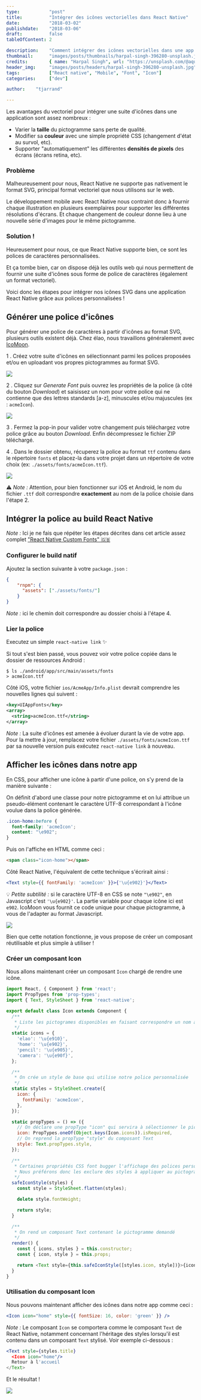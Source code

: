 ```yaml
---
type:           "post"
title:          "Intégrer des icônes vectorielles dans React Native"
date:           "2018-03-02"
publishdate:    "2018-03-06"
draft:          false
tableOfContent: 2

description:    "Comment intégrer des icônes vectorielles dans une app React Native grâce à une police de caractères personnalisée."
thumbnail:      "images/posts/thumbnails/harpal-singh-396280-unsplash.jpg"
credits:        { name: "Harpal Singh", url: "https://unsplash.com/@aquatium" }
header_img:     "images/posts/headers/harpal-singh-396280-unsplash.jpg"
tags:           ["React native", "Mobile", "Font", "Icon"]
categories:     ["dev"]

author:    "tjarrand"

---
```


Les avantages du vectoriel pour intégrer une suite d'icônes dans une application sont assez nombreux :

- Varier la __taille__ du pictogramme sans perte de qualité.
- Modifier sa __couleur__ avec une simple propriété CSS (changement d'état au survol, etc).
- Supporter "automatiquement" les différentes __densités de pixels__ des écrans (écrans retina, etc).

### Problème

Malheureusement pour nous, React Native ne supporte pas nativement le format SVG, principal format vectoriel que nous utilisons sur le web.

Le développement mobile avec React Native nous contraint donc à fournir chaque illustration en plusieurs exemplaires pour supporter les différentes résolutions d'écrans. Et chaque changement de couleur donne lieu à une nouvelle série d'images pour le même pictogramme.

### Solution !

Heureusement pour nous, ce que React Native supporte bien, ce sont les polices de caractères personnalisées.

Et ça tombe bien, car on dispose déjà les outils web qui nous permettent de fournir une suite d'icônes sous forme de police de caractères (également un format vectoriel).

Voici donc les étapes pour intégrer nos icônes SVG dans une application React Native grâce aux polices personnalisées !

## Générer une police d'icônes

Pour générer une police de caractères à partir d'icônes au format SVG, plusieurs outils existent déjà.
Chez élao, nous travaillons généralement avec [IcoMoon](https://icomoon.io/app/#/select).

1 . Créez votre suite d'icônes en sélectionnant parmi les polices proposées et/ou en uploadant vos propres pictogrammes au format SVG.

![](images/posts/2018/react-native-font-icon/compose_font.png)

2 . Cliquez sur _Generate Font_ puis ouvrez les propriétés de la police (à côté du bouton _Download_) et saisissez un nom pour votre police qui ne contienne que des lettres standards [a-z], minuscules et/ou majuscules (ex : `acmeIcon`).

![](images/posts/2018/react-native-font-icon/customize_font_name.png)

3 . Fermez la pop-in pour valider votre changement puis téléchargez votre police grâce au bouton _Download_. Enfin décompressez le fichier ZIP téléchargé.

4 . Dans le dossier obtenu, récuperez la police au format `ttf` contenu dans le répertoire `fonts` et placez-la dans votre projet dans un répertoire de votre choix (ex: `./assets/fonts/acmeIcon.ttf`).

![](images/posts/2018/react-native-font-icon/icon.ttf.png)

⚠️ _Note :_ Attention, pour bien fonctionner sur iOS et Android, le nom du fichier `.ttf` doit correspondre __exactement__ au nom de la police choisie dans l'étape 2.

## Intégrer la police au build React Native

_Note :_ Ici je ne fais que répéter les étapes décrites dans cet article assez complet ["React Native Custom Fonts" 🇬🇧](https://medium.com/react-native-training/react-native-custom-fonts-ccc9aacf9e5e)

### Configurer le build natif

Ajoutez la section suivante à votre `package.json` :

```json
{
    "rnpm": {
      "assets": ["./assets/fonts/"]
    }
}
```

_Note :_ ici le chemin doit correspondre au dossier choisi à l'étape 4.

### Lier la police

Executez un simple `react-native link` ✨

Si tout s'est bien passé, vous pouvez voir votre police copiée dans le dossier de ressources Android :

```
$ ls ./android/app/src/main/assets/fonts
> acmeIcon.ttf
```

Côté iOS, votre fichier `ios/AcmeApp/Info.plist` devrait comprendre les nouvelles lignes qui suivent :

```xml
<key>UIAppFonts</key>
<array>
  <string>acmeIcon.ttf</string>
</array>
```

_Note :_ La suite d'icônes est amenée à évoluer durant la vie de votre app. Pour la mettre à jour, remplacez votre fichier `./assets/fonts/acmeIcon.ttf` par sa nouvelle version puis exécutez `react-native link` à nouveau.

## Afficher les icônes dans notre app

En CSS, pour afficher une icône à partir d'une police, on s'y prend de la manière suivante :

On définit d'abord une classe pour notre pictogramme et on lui attribue un pseudo-élément contenant le caractère UTF-8 correspondant à l'icône voulue dans la police générée.

```css
.icon-home:before {
  font-family: 'acmeIcon';
  content: "\e902";
}
```

Puis on l'affiche en HTML comme ceci :

```html
<span class="icon-home"></span>
```

Côté React Native, l'équivalent de cette technique s'écrirait ainsi :

```jsx
<Text style={{ fontFamily: 'acmeIcon' }}>{'\u{e902}'}</Text>
```

💡 _Petite subtilité :_ si le caractère UTF-8 en CSS se note `"\e902"`, en Javascript c'est `'\u{e902}'`.
La partie variable pour chaque icône ici est `e902`. IcoMoon vous fournit ce code unique pour chaque pictogramme, à vous de l'adapter au format Javascript.

![](images/posts/2018/react-native-font-icon/icon_code.png)

Bien que cette notation fonctionne, je vous propose de créer un composant réutilisable et plus simple à utiliser !

### Créer un composant Icon

Nous allons maintenant créer un composant `Icon` chargé de rendre une icône.

```javascript
import React, { Component } from 'react';
import PropTypes from 'prop-types';
import { Text, StyleSheet } from 'react-native';

export default class Icon extends Component {
  /**
   * Liste les pictogrames disponibles en faisant correspondre un nom à chaque code UTF8
   */
  static icons = {
    'elao': '\u{e910}',
    'home': '\u{e902}',
    'pencil': '\u{e905}',
    'camera': '\u{e90f}',
  };

  /**
   * On crée un style de base qui utilise notre police personnalisée
   */
  static styles = StyleSheet.create({
    icon: {
      fontFamily: 'acmeIcon',
    },
  });

  static propTypes = () => ({
    // On déclare une propType "icon" qui servira à sélectionner le pictogramme
    icon: PropTypes.oneOf(Object.keys(Icon.icons)).isRequired,
    // On reprend la propType "style" du composant Text
    style: Text.propTypes.style,
  });

  /**
   * Certaines propriétés CSS font bugger l'affichage des polices personnalisées sur Android.
   * Nous préférons donc les exclure des styles à appliquer au pictogramme.
   */
  safeIconStyle(styles) {
    const style = StyleSheet.flatten(styles);

    delete style.fontWeight;

    return style;
  }

  /**
   * On rend un composant Text contenant le pictogramme demandé
   */
  render() {
    const { icons, styles } = this.constructor;
    const { icon, style } = this.props;

    return <Text style={this.safeIconStyle([styles.icon, style])}>{icons[icon]}</Text>;
  }
}
```

### Utilisation du composant Icon

Nous pouvons maintenant afficher des icônes dans notre app comme ceci :

```jsx
<Icon icon="home" style={{ fontSize: 16, color: 'green' }} />
```

_Note :_ Le composant `Icon` se comportera comme le composant `Text` de React Native, notamment concernant l'héritage des styles lorsqu'il est contenu dans un composant `Text` stylisé. Voir exemple ci-dessous :

```jsx
<Text style={styles.title}
  <Icon icon="home"/>
  Retour à l'accueil
</Text>
```

Et le résultat !

![](images/posts/2018/react-native-font-icon/result.png)
